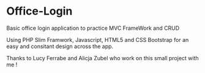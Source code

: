 # Office-Login
Basic office login application to practice MVC FrameWork and CRUD

Using PHP Slim Framwork, Javascript, HTML5  and CSS Bootstrap for an easy and consitant design across the app.


Thanks to Lucy Ferrabe and Alicja Zubel who work on this small project with me !
